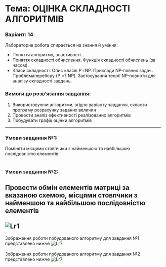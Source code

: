 # Тема: ОЦІНКА СКЛАДНОСТІ АЛГОРИТМІВ
### Варіант: 14

Лабораторна робота спирається на знання й уміння: 
- Поняття алгоритму, властивості. 
- Поняття складності обчислення. Функція складності обчислень (за часом). 
- Класи складності. Опис класів P і NP. Приклади NP-повних задач. Проблемаперебору (P =? NP). Застосування теорії NP-повноти для аналізу складності завдань.

### Вимоги до розв’язання завдання: <br>
1. Використовуючи алгоритми, згідно варіанту завдання, скласти програму розрахунку заданих величин
2. Провести аналіз ефективності реалізованих алгоритмів
3. Побудувати графік оцінки алгоритмів
---
### Умови завдання №1: <br>
Поміняти місцями стовпчики з найменшою та найбільшою послідовністю елементів <br><br>
### Умови завдання №2: <br>
Провести обмін елементів матриці за вказаною схемою, місцями стовпчики з найменшою та найбільшою послідовністю елементів<br><br>
![Lr1](https://github.com/mickzle/KPI_Chores/blob/465de8997c41eaffa5258e49e2526b24a0e1d7b4/2nd%20term/Programming%20of%20complex%20algorithms/lab1/Lr1.png)
---
Зображення роботи побудованого алгоритму для завдання №1 представлено нижче
![Lr7](https://github.com/mickzle/KPI_Chores/blob/8813c54ac03abd82e70c46a19237353918a7ad8f/2nd%20term/Programming%20of%20complex%20algorithms/lab1/images/Lr11.png)<br>
<br>Зображення роботи побудованого алгоритму для завдання №2 представлено нижче
![Lr7](https://github.com/mickzle/KPI_Chores/blob/8813c54ac03abd82e70c46a19237353918a7ad8f/2nd%20term/Programming%20of%20complex%20algorithms/lab1/images/Lr12.jpg)
